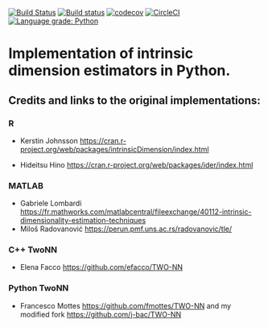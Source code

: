 [![Build Status](https://travis-ci.com/j-bac/skcontrib-id-estimators.svg?token=St4VFQxgQ93UPzzi8TFA&branch=master)](https://travis-ci.com/j-bac/skcontrib-id-estimators)
[![Build status](https://ci.appveyor.com/api/projects/status/5ei9489c5ailhu2a/branch/master?svg=true)](https://ci.appveyor.com/project/j-bac/skcontrib-id-estimators/branch/master)
[![codecov](https://codecov.io/gh/j-bac/skcontrib-id-estimators/branch/master/graph/badge.svg)](https://codecov.io/gh/j-bac/skcontrib-id-estimators)
[![CircleCI](https://circleci.com/gh/j-bac/scikit-dimension/tree/master.svg?style=shield)](https://circleci.com/gh/j-bac/scikit-dimension/tree/master)
[![Language grade: Python](https://img.shields.io/lgtm/grade/python/g/j-bac/skcontrib-id-estimators.svg?logo=lgtm&logoWidth=18)](https://lgtm.com/projects/g/j-bac/skcontrib-id-estimators/context:python)


# Implementation of intrinsic dimension estimators in Python.

## Credits and links to the original implementations:

### R
- Kerstin Johnsson
https://cran.r-project.org/web/packages/intrinsicDimension/index.html

- Hideitsu Hino
https://cran.r-project.org/web/packages/ider/index.html

### MATLAB
- Gabriele Lombardi https://fr.mathworks.com/matlabcentral/fileexchange/40112-intrinsic-dimensionality-estimation-techniques
- Miloš Radovanović https://perun.pmf.uns.ac.rs/radovanovic/tle/

### C++ TwoNN
- Elena Facco https://github.com/efacco/TWO-NN

### Python TwoNN 
- Francesco Mottes https://github.com/fmottes/TWO-NN 
and my modified fork https://github.com/j-bac/TWO-NN
